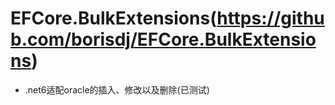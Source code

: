 # EFCore.BulkExtensions(https://github.com/borisdj/EFCore.BulkExtensions)
- .net6适配oracle的插入、修改以及删除(已测试)
